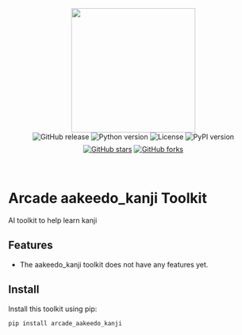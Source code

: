 <div style="display: flex; justify-content: center; align-items: center;">
  <img
    src="https://docs.arcade.dev/images/logo/arcade-logo.png"
    style="width: 250px;"
  >
</div>

<div style="display: flex; justify-content: center; align-items: center; margin-bottom: 8px;">
  <img src="https://img.shields.io/github/v/release/jottakka/aakeedo_kanji" alt="GitHub release" style="margin: 0 2px;">
  <img src="https://img.shields.io/badge/python-3.10+-blue.svg" alt="Python version" style="margin: 0 2px;">
  <img src="https://img.shields.io/badge/license-MIT-green.svg" alt="License" style="margin: 0 2px;">
  <img src="https://img.shields.io/pypi/v/arcade_aakeedo_kanji" alt="PyPI version" style="margin: 0 2px;">
</div>
<div style="display: flex; justify-content: center; align-items: center;">
  <a href="https://github.com/jottakka/aakeedo_kanji" target="_blank">
    <img src="https://img.shields.io/github/stars/jottakka/aakeedo_kanji" alt="GitHub stars" style="margin: 0 2px;">
  </a>
  <a href="https://github.com/jottakka/aakeedo_kanji/fork" target="_blank">
    <img src="https://img.shields.io/github/forks/jottakka/aakeedo_kanji" alt="GitHub forks" style="margin: 0 2px;">
  </a>
</div>

<br>
<br>

# Arcade aakeedo_kanji Toolkit

AI toolkit to help learn kanji

## Features

- The aakeedo_kanji toolkit does not have any features yet.

## Install

Install this toolkit using pip:

```bash
pip install arcade_aakeedo_kanji
```